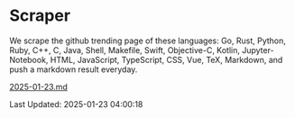 # Scraper

We scrape the github trending page of these languages: Go, Rust, Python, Ruby, C++, C, Java, Shell, Makefile, Swift, Objective-C, Kotlin, Jupyter-Notebook, HTML, JavaScript, TypeScript, CSS, Vue, TeX, Markdown, and push a markdown result everyday.

[2025-01-23.md](https://github.com/yangwenmai/github-trending-backup/blob/master/2025-01-23.md)

Last Updated: 2025-01-23 04:00:18